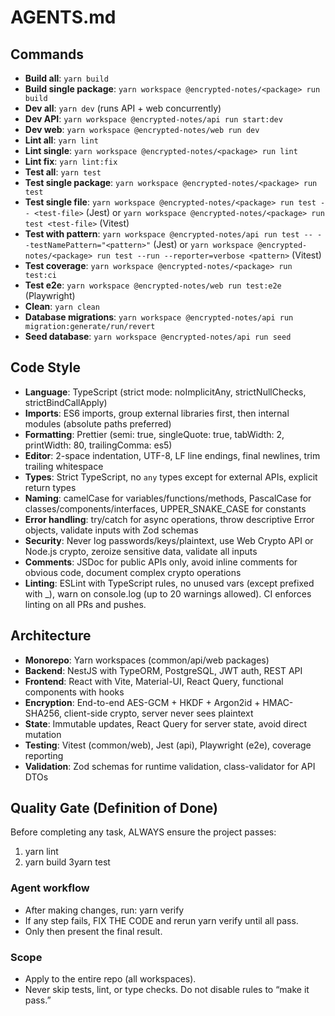 # AGENTS.md

## Commands

- **Build all**: `yarn build`
- **Build single package**: `yarn workspace @encrypted-notes/<package> run build`
- **Dev all**: `yarn dev` (runs API + web concurrently)
- **Dev API**: `yarn workspace @encrypted-notes/api run start:dev`
- **Dev web**: `yarn workspace @encrypted-notes/web run dev`
- **Lint all**: `yarn lint`
- **Lint single**: `yarn workspace @encrypted-notes/<package> run lint`
- **Lint fix**: `yarn lint:fix`
- **Test all**: `yarn test`
- **Test single package**: `yarn workspace @encrypted-notes/<package> run test`
- **Test single file**: `yarn workspace @encrypted-notes/<package> run test -- <test-file>` (Jest) or `yarn workspace @encrypted-notes/<package> run test <test-file>` (Vitest)
- **Test with pattern**: `yarn workspace @encrypted-notes/api run test -- --testNamePattern="<pattern>"` (Jest) or `yarn workspace @encrypted-notes/<package> run test --run --reporter=verbose <pattern>` (Vitest)
- **Test coverage**: `yarn workspace @encrypted-notes/<package> run test:ci`
- **Test e2e**: `yarn workspace @encrypted-notes/web run test:e2e` (Playwright)
- **Clean**: `yarn clean`
- **Database migrations**: `yarn workspace @encrypted-notes/api run migration:generate/run/revert`
- **Seed database**: `yarn workspace @encrypted-notes/api run seed`

## Code Style

- **Language**: TypeScript (strict mode: noImplicitAny, strictNullChecks, strictBindCallApply)
- **Imports**: ES6 imports, group external libraries first, then internal modules (absolute paths preferred)
- **Formatting**: Prettier (semi: true, singleQuote: true, tabWidth: 2, printWidth: 80, trailingComma: es5)
- **Editor**: 2-space indentation, UTF-8, LF line endings, final newlines, trim trailing whitespace
- **Types**: Strict TypeScript, no `any` types except for external APIs, explicit return types
- **Naming**: camelCase for variables/functions/methods, PascalCase for classes/components/interfaces, UPPER_SNAKE_CASE for constants
- **Error handling**: try/catch for async operations, throw descriptive Error objects, validate inputs with Zod schemas
- **Security**: Never log passwords/keys/plaintext, use Web Crypto API or Node.js crypto, zeroize sensitive data, validate all inputs
- **Comments**: JSDoc for public APIs only, avoid inline comments for obvious code, document complex crypto operations
- **Linting**: ESLint with TypeScript rules, no unused vars (except prefixed with \_), warn on console.log (up to 20 warnings allowed). CI enforces linting on all PRs and pushes.

## Architecture

- **Monorepo**: Yarn workspaces (common/api/web packages)
- **Backend**: NestJS with TypeORM, PostgreSQL, JWT auth, REST API
- **Frontend**: React with Vite, Material-UI, React Query, functional components with hooks
- **Encryption**: End-to-end AES-GCM + HKDF + Argon2id + HMAC-SHA256, client-side crypto, server never sees plaintext
- **State**: Immutable updates, React Query for server state, avoid direct mutation
- **Testing**: Vitest (common/web), Jest (api), Playwright (e2e), coverage reporting
- **Validation**: Zod schemas for runtime validation, class-validator for API DTOs

## Quality Gate (Definition of Done)

Before completing any task, ALWAYS ensure the project passes:

1) yarn lint
2) yarn build
3yarn test

### Agent workflow

- After making changes, run: yarn verify
- If any step fails, FIX THE CODE and rerun yarn verify until all pass.
- Only then present the final result.

### Scope

- Apply to the entire repo (all workspaces).
- Never skip tests, lint, or type checks. Do not disable rules to “make it pass.”
